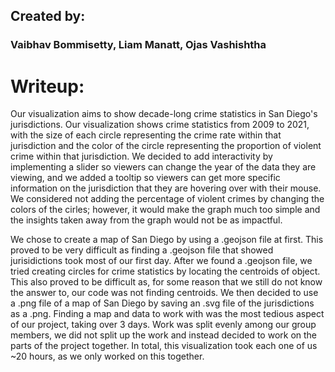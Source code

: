 ## Created by:
### Vaibhav Bommisetty, Liam Manatt, Ojas Vashishtha

# Writeup:

Our visualization aims to show decade-long crime statistics in San Diego's jurisdictions. Our visualization shows crime statistics from 2009 to 2021, with the size of each circle representing the crime rate within that jurisdiction and the color of the circle representing the proportion of violent crime within that jurisdiction. We decided to add interactivity by implementing a slider so viewers can change the year of the data they are viewing, and we added a tooltip so viewers can get more specific information on the jurisdiction that they are hovering over with their mouse. We considered not adding the percentage of violent crimes by changing the colors of the cirles; however, it would make the graph much too simple and the insights taken away from the graph would not be as impactful.

We chose to create a map of San Diego by using a .geojson file at first. This proved to be very difficult as finding a .geojson file that showed jurisidictions took most of our first day. After we found a .geojson file, we tried creating circles for crime statistics by locating the centroids of object. This also proved to be difficult as, for some reason that we still do not know the answer to, our code was not finding centroids. We then decided to use a .png file of a map of San Diego by saving an .svg file of the jurisdictions as a .png. Finding a map and data to work with was the most tedious aspect of our project, taking over 3 days. Work was split evenly among our group members, we did not split up the work and instead decided to work on the parts of the project together. In total, this visualization took each one of us ~20 hours, as we only worked on this together.
